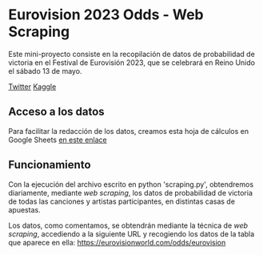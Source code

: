 # Eurovision 2023 Odds - Web Scraping

Este mini-proyecto consiste en la recopilación de datos de probabilidad de victoria en el Festival de Eurovisión 2023, que se celebrará en Reino Unido el sábado 13 de mayo.

[Twitter](https://twitter.com/eurovision_data)
[Kaggle](https://www.kaggle.com/datasets/anxods/eurovision-2023-betting-odds)

## Acceso a los datos

Para facilitar la redacción de los datos, creamos esta hoja de cálculos en Google Sheets [en este enlace](https://docs.google.com/spreadsheets/d/100tpJirFmftKnFV5f1Cclr61CBZkU2d380OqO6r8DeM/edit?usp=sharing)

## Funcionamiento

Con la ejecución del archivo escrito en python 'scraping.py', obtendremos diariamente, mediante _web scraping_, los datos de probabilidad de victoria de todas las canciones y artistas participantes, en distintas casas de apuestas.

Los datos, como comentamos, se obtendrán mediante la técnica de _web scraping_, accediendo a la siguiente URL y recogiendo los datos de la tabla que aparece en ella: https://eurovisionworld.com/odds/eurovision